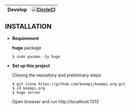 | Develop | [![CircleCI](https://circleci.com/gh/koompi/koompi.org.svg?style=svg)](https://circleci.com/gh/koompi/koompi.org)  |
|---------|-----------------------------------------------------------------------------------------------------------------------------|



## **INSTALLATION**

* **Requirement**

    **hugo** package

    ```
    $ sudo pacman -Sy hugo
    ```

* **Set up this project**

    Cloning the repository and preliminary steps

    ```
    $ git clone https://github.com/koompi/koompi.org.git
    $ cd koompi.org
    $ hugo server
    ```

    Open browser and run http://localhost:1313